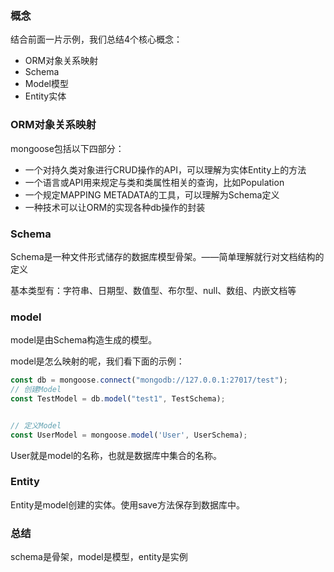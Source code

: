 ### 概念

结合前面一片示例，我们总结4个核心概念：

- ORM对象关系映射
- Schema
- Model模型
- Entity实体

### ORM对象关系映射

mongoose包括以下四部分：

- 一个对持久类对象进行CRUD操作的API，可以理解为实体Entity上的方法
- 一个语言或API用来规定与类和类属性相关的查询，比如Population
- 一个规定MAPPING METADATA的工具，可以理解为Schema定义
- 一种技术可以让ORM的实现各种db操作的封装

### Schema

Schema是一种文件形式储存的数据库模型骨架。——简单理解就行对文档结构的定义

基本类型有：字符串、日期型、数值型、布尔型、null、数组、内嵌文档等

### model

model是由Schema构造生成的模型。

model是怎么映射的呢，我们看下面的示例：
```js
const db = mongoose.connect("mongodb://127.0.0.1:27017/test");  
// 创建Model 
const TestModel = db.model("test1", TestSchema);


// 定义Model
const UserModel = mongoose.model('User', UserSchema);
```

User就是model的名称，也就是数据库中集合的名称。

### Entity

Entity是model创建的实体。使用save方法保存到数据库中。

### 总结

schema是骨架，model是模型，entity是实例